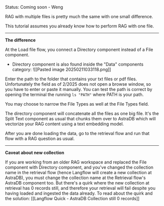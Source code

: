 Status: Coming soon - Weng

RAG with multiple files is pretty much the same with one small difference.

This tutorial assumes you already know how to perform RAG with one file.

---

**The difference**

At the Load file flow, you connect a Directory component instead of a File component.
- Directory component is also found inside the "Data" components category:
![[Pasted image 20250211033118.png]]

Enter the path to the folder that contains your txt files or pdf files. Unfortunately the field as of 2/2025 does not open a browse window, so you have to enter or paste it manually. You can test the path is correct by opening the terminal the running `ls "PATH"` where PATH is your path.

You may choose to narrow the File Types as well at the File Types field.

The directory component will concatenate all the files as one big file. It's the Split Text component as usual that chunks them over to AstraDB which will vectorize your RAG content using a text embedding model.

After you are done loading the data, go to the retrieval flow and run that flow with a RAG question as usual.

---

**Caveat about new collection**

If you are working from an older RAG workspace and replaced the File component with Directory component, and you've changed the collection name in the retrieval flow (hence Langflow will create a new collection at AstraDB), you must change the collection name at the Retrieval flow's AstraDB component too. But there's a quirk where the new collection at retrieval has 0 records still, and therefore your retrieval will fail despite you having loaded and ingested the data already. To read about the quirk and the solution: [[Langflow Quick - AstraDB Collection still 0 records]]